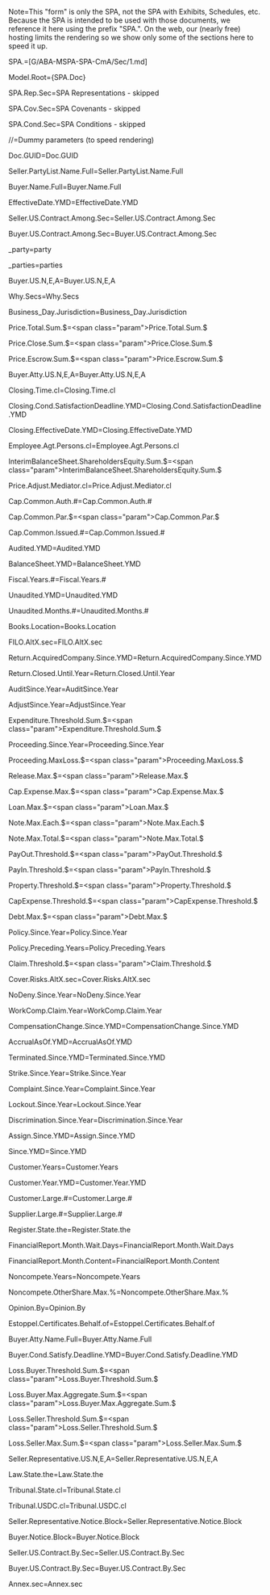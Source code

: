 Note=This "form" is only the SPA, not the SPA with Exhibits, Schedules, etc.  Because the SPA is intended to be used with those documents, we reference it here using the prefix "SPA.".  On the web, our (nearly free) hosting limits the rendering so we show only some of the sections here to speed it up.  

SPA.=[G/ABA-MSPA-SPA-CmA/Sec/1.md]

Model.Root={SPA.Doc}

SPA.Rep.Sec=SPA Representations - skipped

SPA.Cov.Sec=SPA Covenants - skipped

SPA.Cond.Sec=SPA Conditions - skipped

//=Dummy parameters (to speed rendering)

Doc.GUID=<span class="param">Doc.GUID</span>

Seller.PartyList.Name.Full=<span class="param">Seller.PartyList.Name.Full</span>

Buyer.Name.Full=<span class="param">Buyer.Name.Full</span>

EffectiveDate.YMD=<span class="param">EffectiveDate.YMD</span>

Seller.US.Contract.Among.Sec=<span class="param">Seller.US.Contract.Among.Sec</span>

Buyer.US.Contract.Among.Sec=<span class="param">Buyer.US.Contract.Among.Sec</span>

_party=<span class="param">party</span>

_parties=<span class="param">parties</span>

Buyer.US.N,E,A=<span class="param">Buyer.US.N,E,A</span>

Why.Secs=<span class="param">Why.Secs</span>

Business_Day.Jurisdiction=<span class="param">Business_Day.Jurisdiction</span>

Price.Total.Sum.$=<span class="param">Price.Total.Sum.$</span>

Price.Close.Sum.$=<span class="param">Price.Close.Sum.$</span>

Price.Escrow.Sum.$=<span class="param">Price.Escrow.Sum.$</span>

Buyer.Atty.US.N,E,A=<span class="param">Buyer.Atty.US.N,E,A</span>

Closing.Time.cl=<span class="param">Closing.Time.cl</span>

Closing.Cond.SatisfactionDeadline.YMD=<span class="param">Closing.Cond.SatisfactionDeadline.YMD</span>

Closing.EffectiveDate.YMD=<span class="param">Closing.EffectiveDate.YMD</span>

Employee.Agt.Persons.cl=<span class="param">Employee.Agt.Persons.cl</span>

InterimBalanceSheet.ShareholdersEquity.Sum.$=<span class="param">InterimBalanceSheet.ShareholdersEquity.Sum.$</span>

Price.Adjust.Mediator.cl=<span class="param">Price.Adjust.Mediator.cl</span>

Cap.Common.Auth.#=<span class="param">Cap.Common.Auth.#</span>

Cap.Common.Par.$=<span class="param">Cap.Common.Par.$</span>

Cap.Common.Issued.#=<span class="param">Cap.Common.Issued.#</span>

Audited.YMD=<span class="param">Audited.YMD</span>

BalanceSheet.YMD=<span class="param">BalanceSheet.YMD</span>

Fiscal.Years.#=<span class="param">Fiscal.Years.#</span>

Unaudited.YMD=<span class="param">Unaudited.YMD</span>

Unaudited.Months.#=<span class="param">Unaudited.Months.#</span>

Books.Location=<span class="param">Books.Location</span>

FILO.AltX.sec=<span class="param">FILO.AltX.sec</span>

Return.AcquiredCompany.Since.YMD=<span class="param">Return.AcquiredCompany.Since.YMD</span>

Return.Closed.Until.Year=<span class="param">Return.Closed.Until.Year</span>

AuditSince.Year=<span class="param">AuditSince.Year</span>

AdjustSince.Year=<span class="param">AdjustSince.Year</span>

Expenditure.Threshold.Sum.$=<span class="param">Expenditure.Threshold.Sum.$</span>

Proceeding.Since.Year=<span class="param">Proceeding.Since.Year</span>

Proceeding.MaxLoss.$=<span class="param">Proceeding.MaxLoss.$</span>

Release.Max.$=<span class="param">Release.Max.$</span>

Cap.Expense.Max.$=<span class="param">Cap.Expense.Max.$</span>

Loan.Max.$=<span class="param">Loan.Max.$</span>

Note.Max.Each.$=<span class="param">Note.Max.Each.$</span>

Note.Max.Total.$=<span class="param">Note.Max.Total.$</span>

PayOut.Threshold.$=<span class="param">PayOut.Threshold.$</span>

PayIn.Threshold.$=<span class="param">PayIn.Threshold.$</span>

Property.Threshold.$=<span class="param">Property.Threshold.$</span>

CapExpense.Threshold.$=<span class="param">CapExpense.Threshold.$</span>

Debt.Max.$=<span class="param">Debt.Max.$</span>

Policy.Since.Year=<span class="param">Policy.Since.Year</span>

Policy.Preceding.Years=<span class="param">Policy.Preceding.Years</span>

Claim.Threshold.$=<span class="param">Claim.Threshold.$</span>

Cover.Risks.AltX.sec=<span class="param">Cover.Risks.AltX.sec</span>

NoDeny.Since.Year=<span class="param">NoDeny.Since.Year</span>

WorkComp.Claim.Year=<span class="param">WorkComp.Claim.Year</span>

CompensationChange.Since.YMD=<span class="param">CompensationChange.Since.YMD</span>

AccrualAsOf.YMD=<span class="param">AccrualAsOf.YMD</span>

Terminated.Since.YMD=<span class="param">Terminated.Since.YMD</span>

Strike.Since.Year=<span class="param">Strike.Since.Year</span>

Complaint.Since.Year=<span class="param">Complaint.Since.Year</span>

Lockout.Since.Year=<span class="param">Lockout.Since.Year</span>

Discrimination.Since.Year=<span class="param">Discrimination.Since.Year</span>

Assign.Since.YMD=<span class="param">Assign.Since.YMD</span>

Since.YMD=<span class="param">Since.YMD</span>

Customer.Years=<span class="param">Customer.Years</span>

Customer.Year.YMD=<span class="param">Customer.Year.YMD</span>

Customer.Large.#=<span class="param">Customer.Large.#</span>

Supplier.Large.#=<span class="param">Supplier.Large.#</span>

Register.State.the=<span class="param">Register.State.the</span>

FinancialReport.Month.Wait.Days=<span class="param">FinancialReport.Month.Wait.Days</span>

FinancialReport.Month.Content=<span class="param">FinancialReport.Month.Content</span>

Noncompete.Years=<span class="param">Noncompete.Years</span>

Noncompete.OtherShare.Max.%=<span class="param">Noncompete.OtherShare.Max.%</span>

Opinion.By=<span class="param">Opinion.By</span>

Estoppel.Certificates.Behalf.of=<span class="param">Estoppel.Certificates.Behalf.of</span>

Buyer.Atty.Name.Full=<span class="param">Buyer.Atty.Name.Full</span>

Buyer.Cond.Satisfy.Deadline.YMD=<span class="param">Buyer.Cond.Satisfy.Deadline.YMD</span>

Loss.Buyer.Threshold.Sum.$=<span class="param">Loss.Buyer.Threshold.Sum.$</span>

Loss.Buyer.Max.Aggregate.Sum.$=<span class="param">Loss.Buyer.Max.Aggregate.Sum.$</span>

Loss.Seller.Threshold.Sum.$=<span class="param">Loss.Seller.Threshold.Sum.$</span>

Loss.Seller.Max.Sum.$=<span class="param">Loss.Seller.Max.Sum.$</span>

Seller.Representative.US.N,E,A=<span class="param">Seller.Representative.US.N,E,A</span>

Law.State.the=<span class="param">Law.State.the</span>

Tribunal.State.cl=<span class="param">Tribunal.State.cl</span>

Tribunal.USDC.cl=<span class="param">Tribunal.USDC.cl</span>

Seller.Representative.Notice.Block=<span class="param">Seller.Representative.Notice.Block</span>

Buyer.Notice.Block=<span class="param">Buyer.Notice.Block</span>

Seller.US.Contract.By.Sec=<span class="param">Seller.US.Contract.By.Sec</span>

Buyer.US.Contract.By.Sec=<span class="param">Buyer.US.Contract.By.Sec</span>

Annex.sec=<span class="param">Annex.sec</span>
